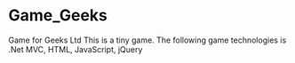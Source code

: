 # Game_Geeks
Game for Geeks Ltd
This is a tiny game. The following game technologies is .Net MVC, HTML, JavaScript, jQuery
